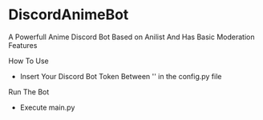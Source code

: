 # DiscordAnimeBot
A Powerfull Anime Discord Bot Based on Anilist And Has Basic Moderation Features 

How To Use 
- Insert Your Discord Bot Token Between '' in the config.py file

Run The Bot 
- Execute main.py
